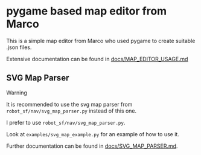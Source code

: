 # pygame based map editor from Marco

This is a simple map editor from Marco who used pygame to create suitable .json files.

Extensive documentation can be found in [docs/MAP_EDITOR_USAGE.md](../docs/MAP_EDITOR_USAGE.md)

## SVG Map Parser

> [!WARNING]
> It is recommended to use the svg map parser from `robot_sf/nav/svg_map_parser.py` instead of this one.

I prefer to use `robot_sf/nav/svg_map_parser.py`.

Look at `examples/svg_map_example.py` for an example of how to use it.

Further documentation can be found in [docs/SVG_MAP_PARSER.md](../docs/SVG_MAP_PARSER.md).
